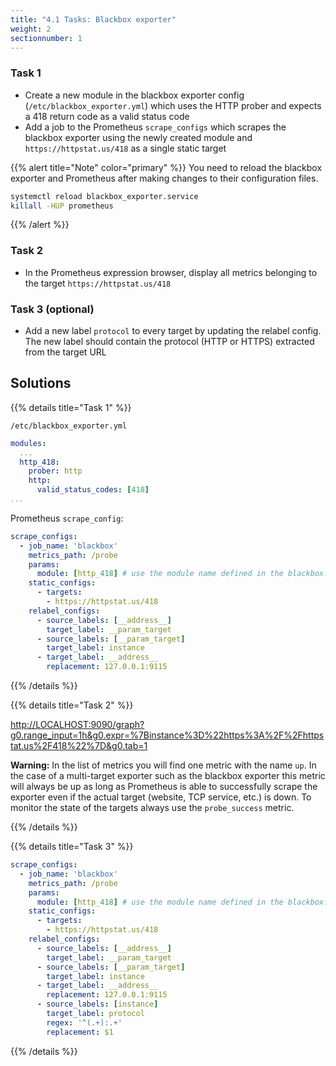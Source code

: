 ```yaml
---
title: "4.1 Tasks: Blackbox exporter"
weight: 2
sectionnumber: 1
---
```


### Task 1

* Create a new module in the blackbox exporter config (`/etc/blackbox_exporter.yml`) which uses the HTTP prober and expects a 418 return code as a valid status code
* Add a job to the Prometheus `scrape_configs` which scrapes the blackbox exporter using the newly created module and `https://httpstat.us/418` as a single static target

{{% alert title="Note" color="primary" %}}
You need to reload the blackbox exporter and Prometheus after making changes to their configuration files.

```bash
systemctl reload blackbox_exporter.service
killall -HUP prometheus
```

{{% /alert %}}

### Task 2

* In the Prometheus expression browser, display all metrics belonging to the target `https://httpstat.us/418`

### Task 3 (optional)

* Add a new label `protocol` to every target by updating the relabel config. The new label should contain the protocol (HTTP or HTTPS) extracted from the target URL

## Solutions

{{% details title="Task 1" %}}

`/etc/blackbox_exporter.yml`

```yaml
modules:
  ...
  http_418:
    prober: http
    http:
      valid_status_codes: [418]
...
```

Prometheus `scrape_config`:

```yaml
scrape_configs:
  - job_name: 'blackbox'
    metrics_path: /probe
    params:
      module: [http_418] # use the module name defined in the blackbox.yml
    static_configs:
      - targets:
        - https://httpstat.us/418
    relabel_configs:
      - source_labels: [__address__]
        target_label: __param_target
      - source_labels: [__param_target]
        target_label: instance
      - target_label: __address__
        replacement: 127.0.0.1:9115
```

{{% /details %}}

{{% details title="Task 2" %}}

[http://LOCALHOST:9090/graph?g0.range_input=1h&g0.expr=%7Binstance%3D%22https%3A%2F%2Fhttpstat.us%2F418%22%7D&g0.tab=1](http://LOCALHOST:9090/graph?g0.range_input=1h&g0.expr=%7Binstance%3D%22https%3A%2F%2Fhttpstat.us%2F418%22%7D&g0.tab=1)

**Warning:** In the list of metrics you will find one metric with the name `up`. In the case of a multi-target exporter such as the blackbox exporter this metric will always be up as long as Prometheus is able to successfully scrape the exporter even if the actual target (website, TCP service, etc.) is down. To monitor the state of the targets always use the `probe_success` metric.


{{% /details %}}

{{% details title="Task 3" %}}

```yaml
scrape_configs:
  - job_name: 'blackbox'
    metrics_path: /probe
    params:
      module: [http_418] # use the module name defined in the blackbox.yml
    static_configs:
      - targets:
        - https://httpstat.us/418
    relabel_configs:
      - source_labels: [__address__]
        target_label: __param_target
      - source_labels: [__param_target]
        target_label: instance
      - target_label: __address__
        replacement: 127.0.0.1:9115
      - source_labels: [instance]
        target_label: protocol
        regex: '^(.+):.+'
        replacement: $1
```

{{% /details %}}

